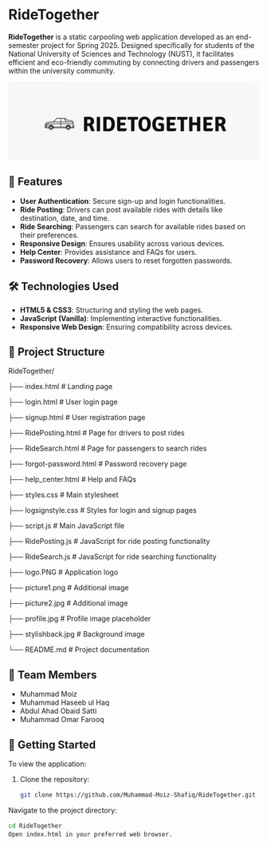# RideTogether

**RideTogether** is a static carpooling web application developed as an end-semester project for Spring 2025. Designed specifically for students of the National University of Sciences and Technology (NUST), it facilitates efficient and eco-friendly commuting by connecting drivers and passengers within the university community.

![RideTogether Logo](logo.PNG)

## 🚀 Features

- **User Authentication**: Secure sign-up and login functionalities.
- **Ride Posting**: Drivers can post available rides with details like destination, date, and time.
- **Ride Searching**: Passengers can search for available rides based on their preferences.
- **Responsive Design**: Ensures usability across various devices.
- **Help Center**: Provides assistance and FAQs for users.
- **Password Recovery**: Allows users to reset forgotten passwords.

## 🛠️ Technologies Used

- **HTML5 & CSS3**: Structuring and styling the web pages.
- **JavaScript (Vanilla)**: Implementing interactive functionalities.
- **Responsive Web Design**: Ensuring compatibility across devices.

## 📁 Project Structure

RideTogether/

├── index.html               # Landing page

├── login.html               # User login page

├── signup.html              # User registration page

├── RidePosting.html         # Page for drivers to post rides

├── RideSearch.html          # Page for passengers to search rides

├── forgot-password.html     # Password recovery page

├── help_center.html         # Help and FAQs

├── styles.css               # Main stylesheet

├── logsignstyle.css         # Styles for login and signup pages

├── script.js                # Main JavaScript file

├── RidePosting.js           # JavaScript for ride posting functionality

├── RideSearch.js            # JavaScript for ride searching functionality

├── logo.PNG                 # Application logo

├── picture1.png             # Additional image

├── picture2.jpg             # Additional image

├── profile.jpg              # Profile image placeholder

├── stylishback.jpg          # Background image

└── README.md                # Project documentation

## 👥 Team Members

- Muhammad Moiz
- Muhammad Haseeb ul Haq
- Abdul Ahad Obaid Satti
- Muhammad Omar Farooq

## 📌 Getting Started

To view the application:

1. Clone the repository:
   ```bash
   git clone https://github.com/Muhammad-Moiz-Shafiq/RideTogether.git
Navigate to the project directory:

   ```bash
   cd RideTogether
Open index.html in your preferred web browser.
 




